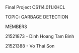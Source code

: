 Final Project CS114.011.KHCL

TOPIC: GARBAGE DETECTION

MEMBERS

21521873 - Dinh Hoang Tam Binh

21521388 - Vo Thai Son
